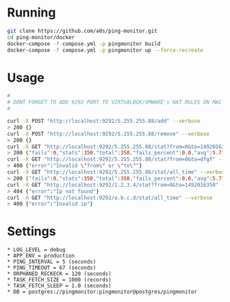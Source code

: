 # Running
```bash
git clone https://github.com/a0s/ping-monitor.git
cd ping-monitor/docker
docker-compose -f compose.yml -p pingmonitor build
docker-compose -f compose.yml -p pingmonitor up --force-recreate
```

# Usage
```bash
#
# DONT FORGET TO ADD 9292 PORT TO VIRTUALBOX/VMWARE's NAT RULES ON MAC !!!
#

curl -X POST "http://localhost:9292/5.255.255.88/add" --verbose
> 200 {}
curl -X POST "http://localhost:9292/5.255.255.88/remove" --verbose
> 200 {}
curl -X GET "http://localhost:9292/5.255.255.88/stat?from=0&to=1492016350" --verbose
> 200 {"fails":0,"stats":350,"total":350,"fails_percent":0.0,"avg":5.71336158,"min":0.056527,"max":171.346038,"sdv":9.02434002188064,"med":3.887773}
curl -X GET "http://localhost:9292/5.255.255.88/stat?from=0&to=dfgf" --verbose
> 400 {"error":"Invalid \"from\" or \"to\""}
curl -X GET "http://localhost:9292/5.255.255.88/stat/all_time" --verbose
> 200 {"fails":0,"stats":350,"total":350,"fails_percent":0.0,"avg":5.71336158,"min":0.056527,"max":171.346038,"sdv":9.02434002188064,"med":3.887773}
curl -X GET "http://localhost:9292/1.2.3.4/stat?from=0&to=1492016350" --verbose
> 404 {"error":"Ip not found"}
curl -X GET "http://localhost:9292/a.b.c.d/stat/all_time" --verbose
> 400 {"error":"Invalid ip"}

```

# Settings
    * LOG_LEVEL = debug
    * APP_ENV = production
    * PING_INTERVAL = 5 (seconds)
    * PING_TIMEOUT = 67 (seconds)
    * ORPHANED_RECKECK = 120 (seconds)
    * TASK_FETCH_SIZE = 1000 (records)
    * TASK_FETCH_SLEEP = 1.0 (seconds)
    * DB = postgres://pingmonitor:pingmonitor@postgres/pingmonitor
